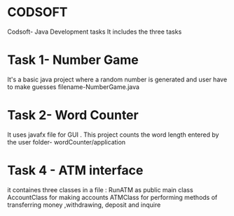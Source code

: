 # CODSOFT
Codsoft- Java Development tasks
It includes the three tasks

# Task 1- Number Game
It's a basic java project where a random number is generated and user have to make guesses
filename-NumberGame.java

# Task 2- Word Counter
It uses javafx file for GUI . This project counts the word length entered by the user
folder- wordCounter/application

# Task 4 - ATM interface
it containes three classes in a file :
  RunATM  as public main class
  AccountClass for making accounts
  ATMClass for performing methods of transferring money ,withdrawing, deposit and inquire
